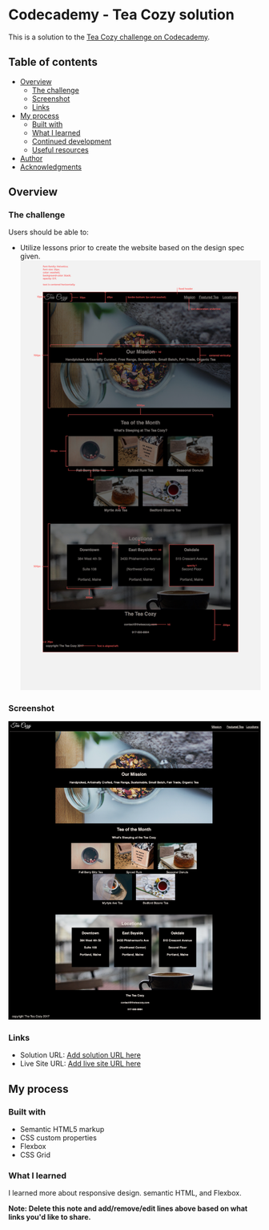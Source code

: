 # Codecademy - Tea Cozy solution

This is a solution to the [Tea Cozy challenge on Codecademy](https://www.codecademy.com/journeys/front-end-engineer/paths/fecj-22-improved-styling-with-css/tracks/fecj-22-making-a-website-responsive/modules/wdcp-22-layout-with-flexbox-c6c85b4d-0af4-463c-a524-60d812a4b011/projects/tea-cozy).

## Table of contents

- [Overview](#overview)
  - [The challenge](#the-challenge)
  - [Screenshot](#screenshot)
  - [Links](#links)
- [My process](#my-process)
  - [Built with](#built-with)
  - [What I learned](#what-i-learned)
  - [Continued development](#continued-development)
  - [Useful resources](#useful-resources)
- [Author](#author)
- [Acknowledgments](#acknowledgments)

## Overview

### The challenge

Users should be able to:

- Utilize lessons prior to create the website based on the design spec given.
  ![](./design_spec.png)

### Screenshot

![](./screencapture-127-0-0-1-5500-index-html-2024-03-17-17_20_05.png)

### Links

- Solution URL: [Add solution URL here](https://github.com/AOseni1/Tea_Cozy)
- Live Site URL: [Add live site URL here](https://aoseni1.github.io/Tea_Cozy/)

## My process

### Built with

- Semantic HTML5 markup
- CSS custom properties
- Flexbox
- CSS Grid

### What I learned

I learned more about responsive design. semantic HTML, and Flexbox.

**Note: Delete this note and add/remove/edit lines above based on what links you'd like to share.**
